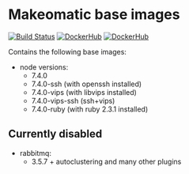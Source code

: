 # Makeomatic base images

[![Build Status](https://travis-ci.org/makeomatic/alpine-node.svg?branch=master)](https://travis-ci.org/makeomatic/alpine-node)
[![DockerHub](https://img.shields.io/badge/docker-available-blue.svg)](https://hub.docker.com/r/makeomatic/node)
[![DockerHub](https://img.shields.io/docker/pulls/makeomatic/node.svg)](https://hub.docker.com/r/makeomatic/node)

Contains the following base images:

* node versions:
  - 7.4.0
  - 7.4.0-ssh (with openssh installed)
  - 7.4.0-vips (with libvips installed)
  - 7.4.0-vips-ssh (ssh+vips)
  - 7.4.0-ruby (with ruby 2.3.1 installed)

## Currently disabled

* rabbitmq:
  - 3.5.7 + autoclustering and many other plugins
